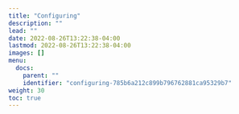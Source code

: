 ```yaml
---
title: "Configuring"
description: ""
lead: ""
date: 2022-08-26T13:22:38-04:00
lastmod: 2022-08-26T13:22:38-04:00
images: []
menu:
  docs:
    parent: ""
    identifier: "configuring-785b6a212c899b796762881ca95329b7"
weight: 30
toc: true
---
```


